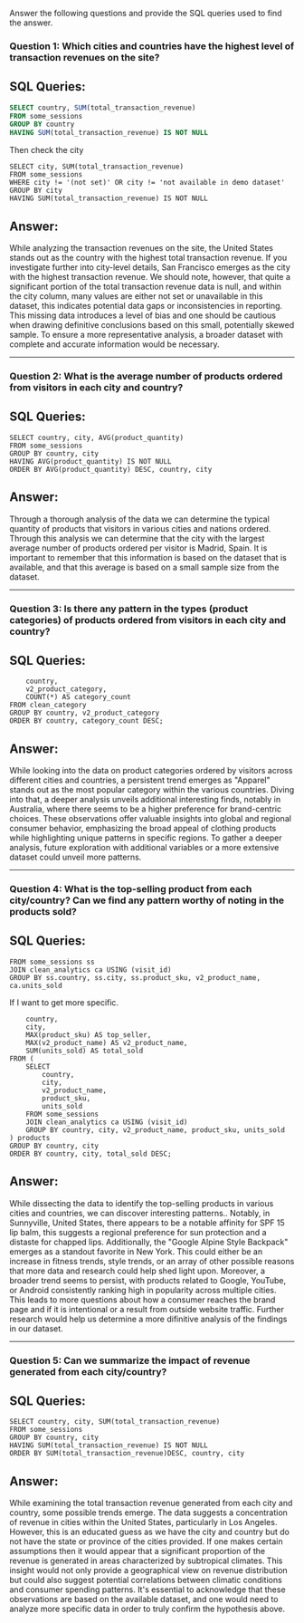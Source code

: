 Answer the following questions and provide the SQL queries used to find the answer.

    
### **Question 1: Which cities and countries have the highest level of transaction revenues on the site?**


 ## SQL Queries:
``` SQL
SELECT country, SUM(total_transaction_revenue)
FROM some_sessions
GROUP BY country
HAVING SUM(total_transaction_revenue) IS NOT NULL
```
Then check the city  
```
SELECT city, SUM(total_transaction_revenue)
FROM some_sessions
WHERE city != '(not set)' OR city != 'not available in demo dataset' 
GROUP BY city
HAVING SUM(total_transaction_revenue) IS NOT NULL
```




## Answer: 
While analyzing the transaction revenues on the site,
the United States stands out as the country with the highest total transaction revenue. 
If you investigate further into city-level details, San Francisco emerges as the city with the highest transaction revenue. 
We should note, however, that quite a significant portion of the total transaction revenue data is null,  and within the city column, many values are either not set or unavailable in this dataset, this indicates potential data gaps or inconsistencies in reporting.
This missing data introduces a level of bias and one should be cautious when drawing definitive conclusions based on this small, potentially skewed sample.
To ensure a more representative analysis, a broader dataset with complete and accurate information would be necessary. 




----

### **Question 2: What is the average number of products ordered from visitors in each city and country?**


## SQL Queries:
```
SELECT country, city, AVG(product_quantity)
FROM some_sessions
GROUP BY country, city
HAVING AVG(product_quantity) IS NOT NULL
ORDER BY AVG(product_quantity) DESC, country, city
```




## Answer: 
Through a thorough analysis of the data we can 
determine the typical quantity of products that 
visitors in various cities and nations ordered. 
Through this analysis we can determine that the city with the largest average number
 of products ordered per visitor is Madrid, Spain. 
 It is important to remember that this information is based on the dataset that is available,
 and that this average is based on a small sample size from the dataset.






----
### **Question 3: Is there any pattern in the types (product categories) of products ordered from visitors in each city and country?**


## SQL Queries:
```SELECT 
	country,  
	v2_product_category, 
	COUNT(*) AS category_count
FROM clean_category
GROUP BY country, v2_product_category
ORDER BY country, category_count DESC;
```


## Answer:
While looking into the data on product categories ordered by visitors 
across different cities and countries, 
a persistent trend emerges as "Apparel" stands out as the most popular 
category within the various countries. 
Diving into that, a deeper analysis unveils additional interesting finds,
 notably in Australia, where there seems to be a higher preference for brand-centric choices. 
 These observations offer valuable insights into global and regional consumer behavior,
 emphasizing the broad appeal of clothing products while highlighting unique patterns 
 in specific regions. To gather a deeper analysis, future exploration with additional 
 variables or a more extensive dataset could unveil more patterns. 




----

### **Question 4: What is the top-selling product from each city/country? Can we find any pattern worthy of noting in the products sold?**


## SQL Queries: 
```SELECT ss.country, ss.city, ss.product_sku, v2_product_name, SUM(ca.units_sold)
FROM some_sessions ss
JOIN clean_analytics ca USING (visit_id)
GROUP BY ss.country, ss.city, ss.product_sku, v2_product_name, ca.units_sold
```

If I want to get more specific.
```SELECT 
    country, 
    city, 
    MAX(product_sku) AS top_seller,
    MAX(v2_product_name) AS v2_product_name,
    SUM(units_sold) AS total_sold
FROM (
    SELECT 
        country,
        city,
        v2_product_name,
        product_sku,
        units_sold
    FROM some_sessions
    JOIN clean_analytics ca USING (visit_id)
    GROUP BY country, city, v2_product_name, product_sku, units_sold
) products
GROUP BY country, city
ORDER BY country, city, total_sold DESC;
```

## Answer:
While dissecting the data to identify the top-selling products in various cities and countries, 
we can discover interesting patterns.. Notably, in Sunnyville, United States, 
there appears to be a notable affinity for SPF 15 lip balm, this suggests a regional preference 
for sun protection and a distaste for chapped lips. 
Additionally, the "Google Alpine Style Backpack" emerges as a standout favorite in New York. 
This could either be an increase in fitness trends, style trends, or an array of other possible 
reasons that more data and research could help shed light upon. 
Moreover, a broader trend seems to persist, with products related to Google, YouTube, 
or Android consistently ranking high in popularity across multiple cities. 
This leads to more questions about how a consumer reaches the brand page and
if it is intentional or a result from outside website traffic. Further research would help us 
determine a more difinitive analysis of the findings in our dataset. 





----
### **Question 5: Can we summarize the impact of revenue generated from each city/country?**

## SQL Queries: 
```
SELECT country, city, SUM(total_transaction_revenue)
FROM some_sessions
GROUP BY country, city
HAVING SUM(total_transaction_revenue) IS NOT NULL
ORDER BY SUM(total_transaction_revenue)DESC, country, city
```



## Answer: 
While examining the total transaction revenue generated from each city and country,
some possible trends emerge. The data suggests a concentration of revenue in cities within 
the United States, particularly in Los Angeles. However, this is an educated guess as we have 
the city and country but do not have the state or province of the cities provided. 
If one makes certain assumptions then it would appear that a significant proportion of the 
revenue is generated in areas characterized by subtropical climates. This insight would not
 only provide a geographical view on revenue distribution but could also suggest potential 
 correlations between climatic conditions and consumer spending patterns. It's essential to
 acknowledge that these observations are based on the available dataset, and one would need 
 to analyze more specific data in order to truly confirm the hypothesis above. 







